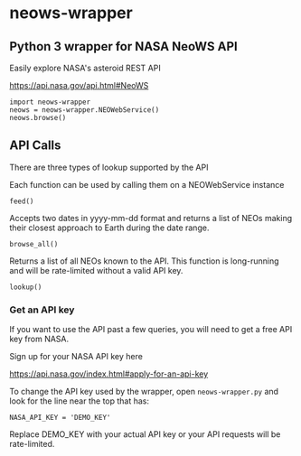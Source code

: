 # neows-wrapper

## Python 3 wrapper for NASA NeoWS API ##

Easily explore NASA's asteroid REST API

https://api.nasa.gov/api.html#NeoWS


```
import neows-wrapper
neows = neows-wrapper.NEOWebService()
neows.browse()
```

## API Calls ##

There are three types of lookup supported by the API

Each function can be used by calling them on a NEOWebService instance

`feed()`

Accepts two dates in yyyy-mm-dd format and returns a list
of NEOs making their closest approach to Earth during the date
range.

`browse_all()`

Returns a list of all NEOs known to the API.
This function is long-running and will be rate-limited
without a valid API key.

`lookup()`


### Get an API key ###

If you want to use the API past a few queries,
you will need to get a free API key from NASA.

Sign up for your NASA API key here

https://api.nasa.gov/index.html#apply-for-an-api-key

To change the API key used by the wrapper,
open `neows-wrapper.py` and look for
the line near the top that has:

`NASA_API_KEY = 'DEMO_KEY'`

Replace DEMO_KEY with your actual API key or 
your API requests will be rate-limited.
